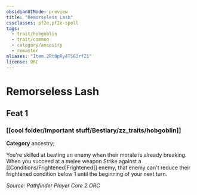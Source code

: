 ```yaml
---
obsidianUIMode: preview
title: "Remorseless Lash"
cssclasses: pf2e,pf2e-spell
tags:
  - trait/hobgoblin
  - trait/common
  - category/ancestry
  - remaster
aliases: "Item.2Rt8pRy4TS63rfZ1"
license: ORC
---
```

# Remorseless Lash
## Feat 1
### [[cool folder/Important stuff/Bestiary/zz_traits/hobgoblin]]

**Category** ancestry; 




You're skilled at beating an enemy when their morale is already breaking. When you succeed at a melee weapon Strike against a [[Conditions/Frightened|Frightened]] enemy, that enemy can't reduce their frightened condition below 1 until the beginning of your next turn.

*Source: Pathfinder Player Core 2*
*ORC*